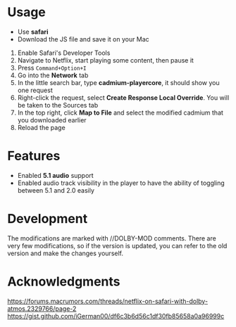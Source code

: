 # Usage  
- Use **safari**  
- Download the JS file and save it on your Mac  

1. Enable Safari's Developer Tools  
2. Navigate to Netflix, start playing some content, then pause it
3. Press `Command+Option+I`
4. Go into the **Network** tab
5. In the little search bar, type **cadmium-playercore**, it should show you one request
6. Right-click the request, select **Create Response Local Override**. You will be taken to the Sources tab
7. In the top right, click **Map to File** and select the modified cadmium that you downloaded earlier
8. Reload the page
# Features​  
- Enabled **5.1 audio** support
- Enabled audio track visibility in the player to have the ability of toggling between 5.1 and 2.0 easily

# Development​  
The modifications are marked with //DOLBY-MOD comments. There are very few modifications, so if the version is updated, you can refer to the old version and make the changes yourself.

# Acknowledgments
https://forums.macrumors.com/threads/netflix-on-safari-with-dolby-atmos.2329766/page-2  
https://gist.github.com/iGerman00/df6c3b6d56c1df30fb85658a0a96999c
